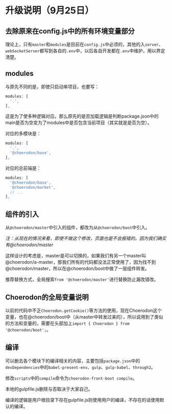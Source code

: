 # 升级说明（9月25日）
## 去除原来在config.js中的所有环境变量部分
理论上，只有`master`和`modules`是目前在`config.js`中必须的，其他的入`server`、`webSocketServer`都写到各自的`.env`中，以后各自开发都在`.env`中维护，用以界定清楚。

## modules
与原先不同的是，即使只启动单项目，也要写：
```js
modules: [
  '.',
],
```

这是为了使多种逻辑对应。那么原先的是否加载逻辑是判断package.json中的main是否为空变为了modules中是否包含当前项目（其实就是是否为空）。

对应的多模块是：
```js
modules: [
  '.',
  '@choerodon/base',
],
```

对应的总前端是：
```js
modules: [
  '@choerodon/base',
  '@choerodon/market',
  // ...
],
```

## 组件的引入
从`@choerodon/master`中引入的组件，都改为从`@choerodon/boot`中引入。

*注：从现在的情况来看，即使不做这个修改，页面也是不会报错的。因为我们确实有@choerodon/master*

这样设计的考虑是，master是可以切换的，如果我们有另一个master叫@choerodon/a-master，那我们所有的代码都没法正常使用了，因为找不到@choerodon/master，所以在@choerodon/boot中做了一层组件转发。

推荐替换方式，全局搜索`from '@choerodon/master'`进行替换防止漏改错改。

## Choerodon的全局变量说明
以前的代码中不乏`Choerodon.getCookie()`等方法的使用，现在Choerodon这个变量，也在@choerodon/boot中（从master中转发过来的），所以说用到了类似的方法和变量的，需要在头部加上`import { Choerodon } from '@choerodon/boot';`。

## 编译
可以删去各个模块下的编译相关的内容，主要包括`package.json`中的`devDependencies`中的`babel-present-env`、`gulp`、`gulp-babel`、`through2`。

修改`scripts`中的`compile`命令为`choerodon-front-boot compile`。

本地的gulpfile.js删除与否取决于大家自己。

编译的逻辑是用户根目录下存在gulpfile.js则使用用户的编译，不存在的话使用默认的编译。